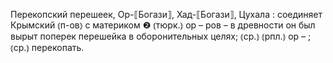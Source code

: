 ---
---

Перекопский перешеек, Ор-⟦Богази⟧, Хад-⟦Богази⟧, Цухала
: соединяет Крымский ⦅п-ов⦆ с материком ❷ ⦅тюрк.⦆ ор – ров – в древности он был вырыт поперек перешейка в оборонительных целях; ⦅ср.⦆ ⦅рпл.⦆ ор – ; ⦅ср.⦆ перекопать.
